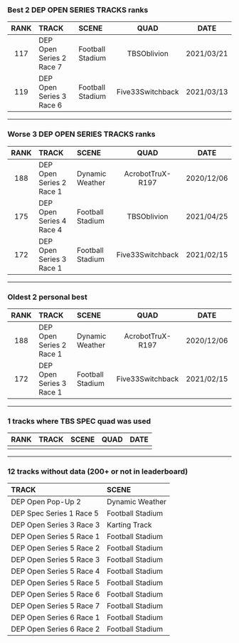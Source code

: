 ### Best 2 DEP OPEN SERIES TRACKS ranks
|RANK|TRACK|SCENE|QUAD|DATE|
|:---:|:---|:---|:---:|:---:|
|117|DEP Open Series 2 Race 7|Football Stadium|TBSOblivion|2021/03/21|
|119|DEP Open Series 3 Race 6|Football Stadium|Five33Switchback|2021/03/13|
---
### Worse 3 DEP OPEN SERIES TRACKS ranks
|RANK|TRACK|SCENE|QUAD|DATE|
|:---:|:---|:---|:---:|:---:|
|188|DEP Open Series 2 Race 1|Dynamic Weather|AcrobotTruX-R197|2020/12/06|
|175|DEP Open Series 4 Race 4|Football Stadium|TBSOblivion|2021/04/25|
|172|DEP Open Series 3 Race 1|Football Stadium|Five33Switchback|2021/02/15|
---
### Oldest 2 personal best
|RANK|TRACK|SCENE|QUAD|DATE|
|:---:|:---|:---|:---:|:---:|
|188|DEP Open Series 2 Race 1|Dynamic Weather|AcrobotTruX-R197|2020/12/06|
|172|DEP Open Series 3 Race 1|Football Stadium|Five33Switchback|2021/02/15|
---
### 1 tracks where TBS SPEC quad was used
|RANK|TRACK|SCENE|QUAD|DATE|
|:---:|:---|:---|:---:|:---:|
||||||
---
### 12 tracks without data (200+ or not in leaderboard)
|TRACK|SCENE|
|:---|:---|
|DEP Open Pop-Up 2|Dynamic Weather|
|DEP Spec Series 1 Race 5|Football Stadium|
|DEP Open Series 3 Race 3|Karting Track|
|DEP Open Series 5 Race 1|Football Stadium|
|DEP Open Series 5 Race 2|Football Stadium|
|DEP Open Series 5 Race 3|Football Stadium|
|DEP Open Series 5 Race 4|Football Stadium|
|DEP Open Series 5 Race 5|Football Stadium|
|DEP Open Series 5 Race 6|Football Stadium|
|DEP Open Series 5 Race 7|Football Stadium|
|DEP Open Series 6 Race 1|Football Stadium|
|DEP Open Series 6 Race 2|Football Stadium|
